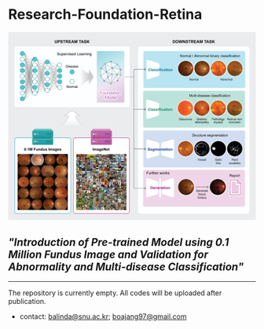 # Research-Foundation-Retina
![alt text](image.png)
## *"Introduction of Pre-trained Model using 0.1 Million Fundus Image and Validation for Abnormality and Multi-disease Classification"* 
---
The repository is currently empty. All codes will be uploaded after publication.
- contact: balinda@snu.ac.kr; boajang97@gmail.com